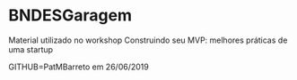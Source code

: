 # BNDESGaragem
Material utilizado no workshop Construindo seu MVP: melhores práticas de uma startup

GITHUB=PatMBarreto em 26/06/2019
